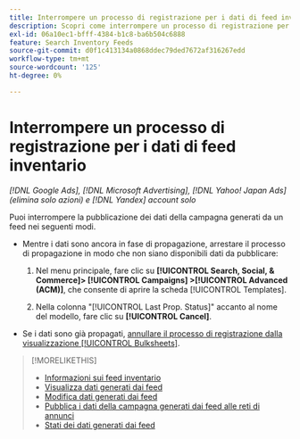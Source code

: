 ```yaml
---
title: Interrompere un processo di registrazione per i dati di feed inventario
description: Scopri come interrompere un processo di registrazione per i dati dei feed di inventario.
exl-id: 06a10ec1-bfff-4384-b1c8-ba6b504c6888
feature: Search Inventory Feeds
source-git-commit: d0f1c413134a0868ddec79ded7672af316267edd
workflow-type: tm+mt
source-wordcount: '125'
ht-degree: 0%

---
```


# Interrompere un processo di registrazione per i dati di feed inventario

*[!DNL Google Ads], [!DNL Microsoft Advertising], [!DNL Yahoo! Japan Ads] (elimina solo azioni) e [!DNL Yandex] account solo*

Puoi interrompere la pubblicazione dei dati della campagna generati da un feed nei seguenti modi.

* Mentre i dati sono ancora in fase di propagazione, arrestare il processo di propagazione in modo che non siano disponibili dati da pubblicare:

   1. Nel menu principale, fare clic su **[!UICONTROL Search, Social, & Commerce]> [!UICONTROL Campaigns] >[!UICONTROL Advanced (ACM)]**, che consente di aprire la scheda [!UICONTROL Templates].

   1. Nella colonna &quot;[!UICONTROL Last Prop. Status]&quot; accanto al nome del modello, fare clic su **[!UICONTROL Cancel]**.

* Se i dati sono già propagati, [annullare il processo di registrazione dalla visualizzazione [!UICONTROL Bulksheets]](/help/search-social-commerce/campaign-management/bulksheets/bulksheet-stop-job.md).

>[!MORELIKETHIS]
>
>* [Informazioni sui feed inventario](inventory-feeds-about.md)
>* [Visualizza dati generati dai feed](propagated-data-view.md)
>* [Modifica dati generati dai feed](propagated-data-edit.md)
>* [Pubblica i dati della campagna generati dai feed alle reti di annunci](propagated-data-post.md)
>* [Stati dei dati generati dai feed](propagated-data-status.md)
